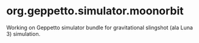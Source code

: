 org.geppetto.simulator.moonorbit
================================

Working on Geppetto simulator bundle for gravitational slingshot (ala Luna 3) simulation.
